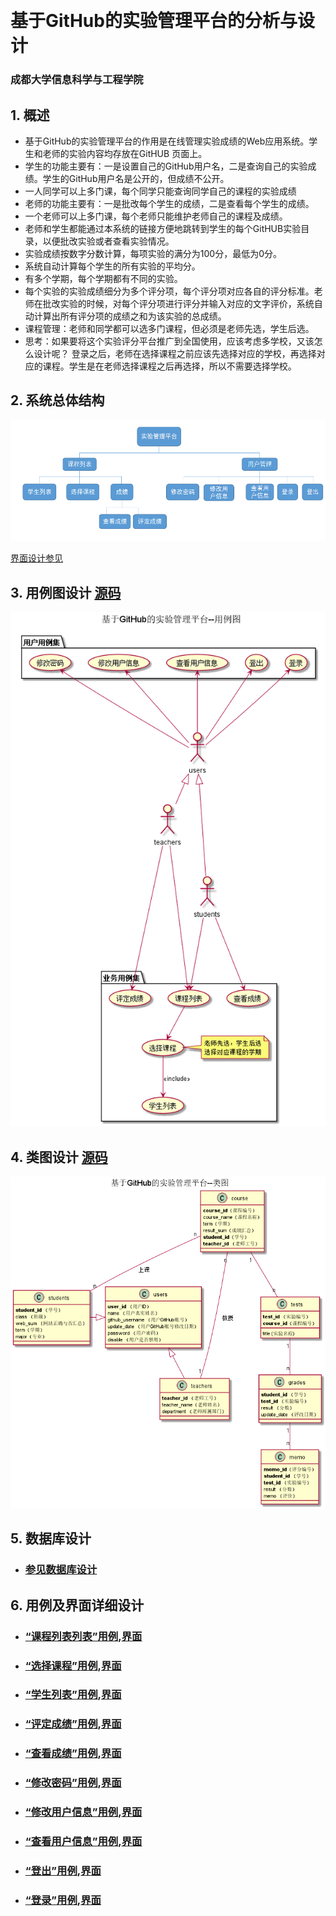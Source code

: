 ﻿﻿<!-- markdownlint-disable MD033-->
<!-- 禁止MD033类型的警告 https://www.npmjs.com/package/markdownlint -->

# 基于GitHub的实验管理平台的分析与设计

### 成都大学信息科学与工程学院


## 1. 概述
- 基于GitHub的实验管理平台的作用是在线管理实验成绩的Web应用系统。学生和老师的实验内容均存放在GitHUB
页面上。
- 学生的功能主要有：一是设置自己的GitHub用户名，二是查询自己的实验成绩。学生的GitHub用户名是公开的，但成绩不公开。
- 一人同学可以上多门课，每个同学只能查询同学自己的课程的实验成绩
- 老师的功能主要有：一是批改每个学生的成绩，二是查看每个学生的成绩。
- 一个老师可以上多门课，每个老师只能维护老师自己的课程及成绩。
- 老师和学生都能通过本系统的链接方便地跳转到学生的每个GitHUB实验目录，以便批改实验或者查看实验情况。
- 实验成绩按数字分数计算，每项实验的满分为100分，最低为0分。
- 系统自动计算每个学生的所有实验的平均分。
- 有多个学期，每个学期都有不同的实验。
- 每个实验的实验成绩细分为多个评分项，每个评分项对应各自的评分标准。老师在批改实验的时候，对每个评分项进行评分并输入对应的文字评价，系统自动计算出所有评分项的成绩之和为该实验的总成绩。
- 课程管理：老师和同学都可以选多门课程，但必须是老师先选，学生后选。   
- 思考：如果要将这个实验评分平台推广到全国使用，应该考虑多学校，又该怎么设计呢？
    登录之后，老师在选择课程之前应该先选择对应的学校，再选择对应的课程。学生是在老师选择课程之后再选择，所以不需要选择学校。
## 2. 系统总体结构
![](系统总体结构.png)

[界面设计参见](./界面/课程列表.md)
    
## 3. 用例图设计 [源码](src/UseCase.puml)
![](UseCase.png)

## 4. 类图设计 [源码](src/class.puml)
![](./class.png)

## 5. 数据库设计
- ### [参见数据库设计](./数据库设计.md)

## 6. 用例及界面详细设计
- ### [“课程列表列表”用例](./用例/课程列表.md),[界面](./界面/课程列表.md)
- ### [“选择课程”用例](./用例/选择课程.md),[界面](./界面/选择课程.md)
- ### [“学生列表”用例](./用例/学生列表.md),[界面](./界面/学生列表.md)
- ### [“评定成绩”用例](./用例/评定成绩.md),[界面](./界面/评定成绩.md)
- ### [“查看成绩”用例](./用例/查看成绩.md),[界面](./界面/查看成绩.md)
- ### [“修改密码”用例](./用例/修改密码.md),[界面](./界面/修改密码.md)
- ### [“修改用户信息”用例](./用例/修改用户信息.md),[界面](./界面/修改用户信息界面.md)
- ### [“查看用户信息”用例](./用例/查看用户信息.md),[界面](./界面/img/查看用户信息.png)
- ### [“登出”用例](./用例/登出.md),[界面](./界面/img/课程列表的顶部菜单.png)
- ### [“登录”用例](./用例/登录.md),[界面](./界面/img/login.png)
    